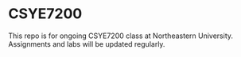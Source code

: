 # CSYE7200
This repo is for ongoing CSYE7200 class at Northeastern University.
Assignments and labs will be updated regularly.
